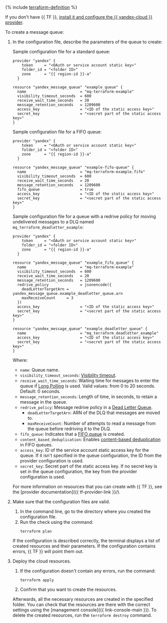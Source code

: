   {% include [terraform-definition](../../_tutorials/terraform-definition.md) %}

  If you don't have {{ TF }}, [install it and configure the {{ yandex-cloud }} provider](../../tutorials/infrastructure-management/terraform-quickstart.md#install-terraform).

  To create a message queue:

  1. In the configuration file, describe the parameters of the queue to create:

     Sample configuration file for a standard queue:

     
     ```
     provider "yandex" {
         token     = "<OAuth or service account static key>"
         folder_id = "<folder ID>"
         zone      = "{{ region-id }}-a"
       }

     resource "yandex_message_queue" "example_queue" {
       name                        = "mq-terraform-example"
       visibility_timeout_seconds  = 600
       receive_wait_time_seconds   = 20
       message_retention_seconds   = 1209600
       access_key                  = "<ID of the static access key>"
       secret_key                  = "<secret part of the static access key>"
     }
     ```



     Sample configuration file for a FIFO queue:

     
     ```
     provider "yandex" {
         token     = "<OAuth or service account static key>"
         folder_id = "<folder ID>"
         zone      = "{{ region-id }}-a"
       }

     resource "yandex_message_queue" "example-fifo-queue" {
       name                        = "mq-terraform-example.fifo"
       visibility_timeout_seconds  = 600
       receive_wait_time_seconds   = 20
       message_retention_seconds   = 1209600
       fifo_queue                  = true
       access_key                  = "<ID of the static access key>"
       secret_key                  = "<secret part of the static access key>"
     }
     ```



     Sample configuration file for a queue with a redrive policy for moving undelivered messages to a DLQ named `mq_terraform_deadletter_example`:

     
     ```
     provider "yandex" {
         token     = "<OAuth or service account static key>"
         folder_id = "<folder ID>"
         zone      = "{{ region-id }}-a"
       }

     resource "yandex_message_queue" "example_fifo_queue" {
       name                        = "mq-terraform-example"
       visibility_timeout_seconds  = 600
       receive_wait_time_seconds   = 20
       message_retention_seconds   = 1209600
       redrive_policy              = jsonencode({
         deadLetterTargetArn = yandex_message_queue.example_deadletter_queue.arn
         maxReceiveCount     = 3
       })
       access_key                  = "<ID of the static access key>"
       secret_key                  = "<secret part of the static access key>"
     }

     resource "yandex_message_queue" "example_deadletter_queue" {
       name                        = "mq_terraform_deadletter_example"
       access_key                  = "<ID of the static access key>"
       secret_key                  = "<secret part of the static access key>"
     }
     ```



     Where:

     * `name`: Queue name.
     * `visibility_timeout_seconds`: [Visibility timeout](../concepts/visibility-timeout.md).
     * `receive_wait_time_seconds`: Waiting time for messages to enter the queue if [Long Polling](../concepts/long-polling.md) is used. Valid values: from 0 to 20 seconds. Default: 0 seconds.
     * `message_retention_seconds`: Length of time, in seconds, to retain a message in the queue.
     * `redrive_policy`: Message redrive policy in a [Dead Letter Queue](../concepts/dlq.md).
        * `deadLetterTargetArn`: ARN of the DLQ that messages are moved to.
        * `maxReceiveCount`: Number of attempts to read a message from the queue before redriving it to the DLQ.
     * `fifo_queue`: Indicates that a [FIFO queue](../concepts/queue.md#fifo-queues) is created.
     * `content_based_deduplication`: Enables [content-based deduplication](../concepts/deduplication.md#content-based-deduplication) in FIFO queues.
     * `access_key`: ID of the service account static access key for the queue. If it isn't specified in the queue configuration, the ID from the provider configuration is used.
     * `secret_key`: Secret part of the static access key. If no secret key is set in the queue configuration, the key from the provider configuration is used.

     For more information on resources that you can create with {{ TF }}, see the [provider documentation]({{ tf-provider-link }}/).

  2. Make sure that the configuration files are valid.

     1. In the command line, go to the directory where you created the configuration file.
     2. Run the check using the command:
        ```
        terraform plan
        ```
     If the configuration is described correctly, the terminal displays a list of created resources and their parameters. If the configuration contains errors, {{ TF }} will point them out.

  3. Deploy the cloud resources.

     1. If the configuration doesn't contain any errors, run the command:
        ```
        terraform apply
        ```
     2. Confirm that you want to create the resources.

     Afterwards, all the necessary resources are created in the specified folder. You can check that the resources are there with the correct settings using the [management console]({{ link-console-main }}). To delete the created resources, run the `terraform destroy` command.